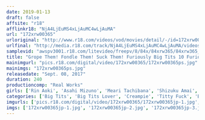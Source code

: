 ```yaml
---
date: 2019-01-13
draft: false
affsite: "r18"
afflinkr18: "NjA4LjEuMS4xLjAuMC4wLjAuMA"
url: "172xrw00365"
urloriginal: "http://www.r18.com/videos/vod/movies/detail/-/id=172xrw00365"
urlfinal: "http://media.r18.com/track/NjA4LjEuMS4xLjAuMC4wLjAuMA/videos/vod/movies/detail/-/id=172xrw00365"
samplevid: "awspv3001.r18.com/litevideo/freepv/8/84x/84xrw365/84xrw365_dmb_w.mp4"
title: "Grope Them! Fondle Them! Suck Them! Furiously Big Tits 10 Furious Ladies 4 Hour Special"
mainimgurl: "pics.r18.com/digital/video/172xrw00365/172xrw00365ps.jpg"
mainimgs: "172xrw00365ps.jpg"
releasedate: "Sept. 08, 2017"
duration: 240
productioncomp: "Real Works"
girls: ['Rin Aoki', 'Asahi Mizuno', 'Meari Tachibana', 'Shizuku Amai', 'Kanna Kitayama', 'Saiko Yatsuhashi', 'Yuri Nikaido', 'Rina Ayana (Akari Nanahara)', 'Erina Yuki']
categories: ['Big Tits', 'Big Tits Lover', 'Creampie', 'Titty Fuck', 'Bondage', 'Compilation', 'Over 4 Hours', 'Hi-Def']
imgurls: ['pics.r18.com/digital/video/172xrw00365/172xrw00365jp-1.jpg', 'pics.r18.com/digital/video/172xrw00365/172xrw00365jp-2.jpg', 'pics.r18.com/digital/video/172xrw00365/172xrw00365jp-3.jpg', 'pics.r18.com/digital/video/172xrw00365/172xrw00365jp-4.jpg', 'pics.r18.com/digital/video/172xrw00365/172xrw00365jp-5.jpg', 'pics.r18.com/digital/video/172xrw00365/172xrw00365jp-6.jpg', 'pics.r18.com/digital/video/172xrw00365/172xrw00365jp-7.jpg', 'pics.r18.com/digital/video/172xrw00365/172xrw00365jp-8.jpg', 'pics.r18.com/digital/video/172xrw00365/172xrw00365jp-9.jpg', 'pics.r18.com/digital/video/172xrw00365/172xrw00365jp-10.jpg', 'pics.r18.com/digital/video/172xrw00365/172xrw00365jp-11.jpg', 'pics.r18.com/digital/video/172xrw00365/172xrw00365jp-12.jpg', 'pics.r18.com/digital/video/172xrw00365/172xrw00365jp-13.jpg', 'pics.r18.com/digital/video/172xrw00365/172xrw00365jp-14.jpg', 'pics.r18.com/digital/video/172xrw00365/172xrw00365jp-15.jpg', 'pics.r18.com/digital/video/172xrw00365/172xrw00365jp-16.jpg', 'pics.r18.com/digital/video/172xrw00365/172xrw00365jp-17.jpg', 'pics.r18.com/digital/video/172xrw00365/172xrw00365jp-18.jpg', 'pics.r18.com/digital/video/172xrw00365/172xrw00365jp-19.jpg', 'pics.r18.com/digital/video/172xrw00365/172xrw00365jp-20.jpg']
imgs: ['172xrw00365jp-1.jpg', '172xrw00365jp-2.jpg', '172xrw00365jp-3.jpg', '172xrw00365jp-4.jpg', '172xrw00365jp-5.jpg', '172xrw00365jp-6.jpg', '172xrw00365jp-7.jpg', '172xrw00365jp-8.jpg', '172xrw00365jp-9.jpg', '172xrw00365jp-10.jpg', '172xrw00365jp-11.jpg', '172xrw00365jp-12.jpg', '172xrw00365jp-13.jpg', '172xrw00365jp-14.jpg', '172xrw00365jp-15.jpg', '172xrw00365jp-16.jpg', '172xrw00365jp-17.jpg', '172xrw00365jp-18.jpg', '172xrw00365jp-19.jpg', '172xrw00365jp-20.jpg']
---
```

